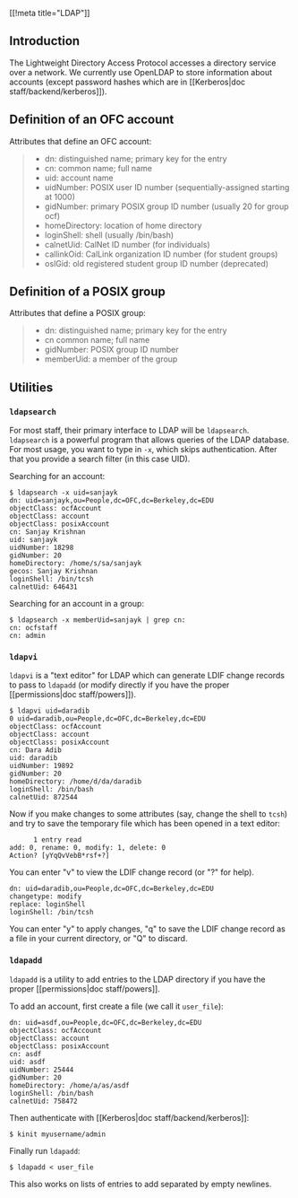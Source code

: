 [[!meta title="LDAP"]]

## Introduction
The Lightweight Directory Access Protocol accesses a directory service over a network. We currently use OpenLDAP to store information about accounts (except password hashes which are in [[Kerberos|doc staff/backend/kerberos]]).

## Definition of an OFC account

Attributes that define an OFC account:

> * dn: distinguished name; primary key for the entry
> * cn: common name; full name
> * uid: account name
> * uidNumber: POSIX user ID number (sequentially-assigned starting at 1000)
> * gidNumber: primary POSIX group ID number (usually 20 for group ocf)
> * homeDirectory: location of home directory
> * loginShell: shell (usually /bin/bash)
> * calnetUid: CalNet ID number (for individuals)
> * callinkOid: CalLink organization ID number (for student groups)
> * oslGid: old registered student group ID number (deprecated)


## Definition of a POSIX group

Attributes that define a POSIX group:

> * dn: distinguished name; primary key for the entry
> * cn common name; full name
> * gidNumber: POSIX group ID number
> * memberUid: a member of the group

## Utilities

### `ldapsearch`

For most staff, their primary interface to LDAP will be `ldapsearch`. `ldapsearch` is a powerful program that allows queries of the LDAP database. For most usage, you want to type in `-x`, which skips authentication. After that you provide a search filter (in this case UID).

Searching for an account:

    $ ldapsearch -x uid=sanjayk
    dn: uid=sanjayk,ou=People,dc=OFC,dc=Berkeley,dc=EDU
    objectClass: ocfAccount
    objectClass: account
    objectClass: posixAccount
    cn: Sanjay Krishnan
    uid: sanjayk
    uidNumber: 18298
    gidNumber: 20
    homeDirectory: /home/s/sa/sanjayk
    gecos: Sanjay Krishnan
    loginShell: /bin/tcsh
    calnetUid: 646431

Searching for an account in a group:

    $ ldapsearch -x memberUid=sanjayk | grep cn:
    cn: ocfstaff
    cn: admin

### `ldapvi`

`ldapvi` is a "text editor" for LDAP which can generate LDIF change records to pass to `ldapadd` (or modify directly if you have the proper [[permissions|doc staff/powers]]).

    $ ldapvi uid=daradib
    0 uid=daradib,ou=People,dc=OFC,dc=Berkeley,dc=EDU
    objectClass: ocfAccount
    objectClass: account
    objectClass: posixAccount
    cn: Dara Adib
    uid: daradib
    uidNumber: 19892
    gidNumber: 20
    homeDirectory: /home/d/da/daradib
    loginShell: /bin/bash
    calnetUid: 872544

Now if you make changes to some attributes (say, change the shell to `tcsh`) and try to save the temporary file which has been opened in a text editor:

          1 entry read
    add: 0, rename: 0, modify: 1, delete: 0
    Action? [yYqQvVebB*rsf+?]

You can enter "v" to view the LDIF change record (or "?" for help).

    dn: uid=daradib,ou=People,dc=OFC,dc=Berkeley,dc=EDU
    changetype: modify
    replace: loginShell
    loginShell: /bin/tcsh

You can enter "y" to apply changes, "q" to save the LDIF change record as a file in your current directory, or "Q" to discard.

### `ldapadd`

`ldapadd` is a utility to add entries to the LDAP directory if you have the proper [[permissions|doc staff/powers]].

To add an account, first create a file (we call it `user_file`):

    dn: uid=asdf,ou=People,dc=OFC,dc=Berkeley,dc=EDU
    objectClass: ocfAccount
    objectClass: account
    objectClass: posixAccount
    cn: asdf
    uid: asdf
    uidNumber: 25444
    gidNumber: 20
    homeDirectory: /home/a/as/asdf
    loginShell: /bin/bash
    calnetUid: 758472

Then authenticate with [[Kerberos|doc staff/backend/kerberos]]:

    $ kinit myusername/admin

Finally run `ldapadd`:

    $ ldapadd < user_file

This also works on lists of entries to add separated by empty newlines.
